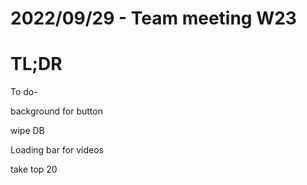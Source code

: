 # 2022/09/29 - Team meeting W23

# TL;DR

To do-

background for button

wipe DB 

Loading bar for videos

take top 20

